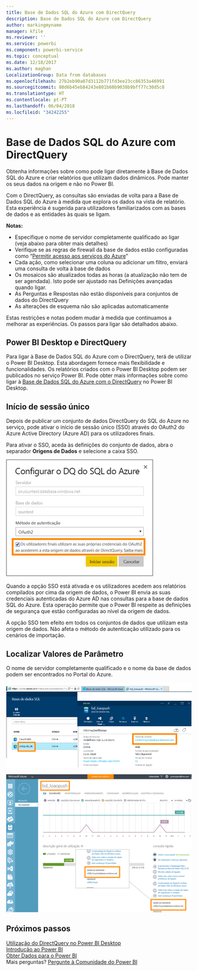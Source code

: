 ```yaml
---
title: Base de Dados SQL do Azure com DirectQuery
description: Base de Dados SQL do Azure com DirectQuery
author: markingmyname
manager: kfile
ms.reviewer: ''
ms.service: powerbi
ms.component: powerbi-service
ms.topic: conceptual
ms.date: 12/18/2017
ms.author: maghan
LocalizationGroup: Data from databases
ms.openlocfilehash: 27b2eb90a07d3112b771fd3ee23cc86353a46991
ms.sourcegitcommit: 80d6b45eb84243e801b60b9038b9bff77c30d5c8
ms.translationtype: HT
ms.contentlocale: pt-PT
ms.lasthandoff: 06/04/2018
ms.locfileid: "34242255"
---
```

# <a name="azure-sql-database-with-directquery"></a>Base de Dados SQL do Azure com DirectQuery
Obtenha informações sobre como pode ligar diretamente à Base de Dados SQL do Azure e criar relatórios que utilizam dados dinâmicos. Pode manter os seus dados na origem e não no Power BI.

Com o DirectQuery, as consultas são enviadas de volta para a Base de Dados SQL do Azure à medida que explora os dados na vista de relatório. Esta experiência é sugerida para utilizadores familiarizados com as bases de dados e as entidades às quais se ligam.

**Notas:**

* Especifique o nome de servidor completamente qualificado ao ligar (veja abaixo para obter mais detalhes)
* Verifique se as regras de firewall da base de dados estão configuradas como “[Permitir acesso aos serviços do Azure](https://msdn.microsoft.com/library/azure/ee621782.aspx)”
* Cada ação, como selecionar uma coluna ou adicionar um filtro, enviará uma consulta de volta à base de dados
* Os mosaicos são atualizados todas as horas (a atualização não tem de ser agendada). Isto pode ser ajustado nas Definições avançadas quando ligar.
* As Perguntas e Respostas não estão disponíveis para conjuntos de dados do DirectQuery
* As alterações de esquema não são aplicadas automaticamente

Estas restrições e notas podem mudar à medida que continuamos a melhorar as experiências. Os passos para ligar são detalhados abaixo. 

## <a name="power-bi-desktop-and-directquery"></a>Power BI Desktop e DirectQuery
Para ligar à Base de Dados SQL do Azure com o DirectQuery, terá de utilizar o Power BI Desktop. Esta abordagem fornece mais flexibilidade e funcionalidades. Os relatórios criados com o Power BI Desktop podem ser publicados no serviço Power BI. Pode obter mais informações sobre como ligar à [Base de Dados SQL do Azure com o DirectQuery](desktop-use-directquery.md) no Power BI Desktop. 

## <a name="single-sign-on"></a>Início de sessão único

Depois de publicar um conjunto de dados DirectQuery do SQL do Azure no serviço, pode ativar o início de sessão único (SSO) através do OAuth2 do Azure Active Directory (Azure AD) para os utilizadores finais. 

Para ativar o SSO, aceda às definições do conjunto de dados, abra o separador **Origens de Dados** e selecione a caixa SSO.

![Configurar a caixa de diálogo DQ do SQL do Azure](media/service-azure-sql-database-with-direct-connect/sso-dialog.png)

Quando a opção SSO está ativada e os utilizadores acedem aos relatórios compilados por cima da origem de dados, o Power BI envia as suas credenciais autenticadas do Azure AD nas consultas para a base de dados SQL do Azure. Esta operação permite que o Power BI respeite as definições de segurança que estão configuradas ao nível da origem de dados.

A opção SSO tem efeito em todos os conjuntos de dados que utilizam esta origem de dados. Não afeta o método de autenticação utilizado para os cenários de importação.

## <a name="finding-parameter-values"></a>Localizar Valores de Parâmetro
O nome de servidor completamente qualificado e o nome da base de dados podem ser encontrados no Portal do Azure.

![](media/service-azure-sql-database-with-direct-connect/azureportnew_update.png)

![](media/service-azure-sql-database-with-direct-connect/azureportal_update.png)

## <a name="next-steps"></a>Próximos passos
[Utilização do DirectQuery no Power BI Desktop](desktop-use-directquery.md)  
[Introdução ao Power BI](service-get-started.md)  
[Obter Dados para o Power BI](service-get-data.md)  
Mais perguntas? [Pergunte à Comunidade do Power BI](http://community.powerbi.com/)
